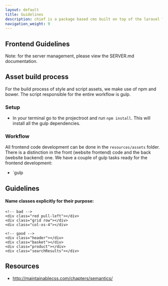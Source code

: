 ```yaml
---
layout: default
title: Guidelines
description: chief is a package based cms built on top of the laravel framework.
navigation_weight: 9
---
```

## Frontend Guidelines

Note: for the server management, please view the SERVER.md documentation.

## Asset build process
For the build process of style and script assets, we make use of npm and bower. The script responsible for the entire workflow is gulp.

### Setup
- In your terminal go to the projectroot and run `npm install`. This will install all the gulp dependencies.

### Workflow
All frontend code development can be done in the `resources/assets` folder. There is a distinction in the front (website frontend) code and the back (website backend) one.
We have a couple of gulp tasks ready for the frontend development:
 
 - `gulp

## Guidelines
#### Name classes explicitly for their purpose:

```
<!-- bad -->
<div class="red pull-left"></div>
<div class="grid row"></div>
<div class="col-xs-4"></div>

<!-- good -->
<div class="header"></div>
<div class="basket"></div>
<div class="product"></div>
<div class="searchResults"></div>
```

## Resources
- http://maintainablecss.com/chapters/semantics/
